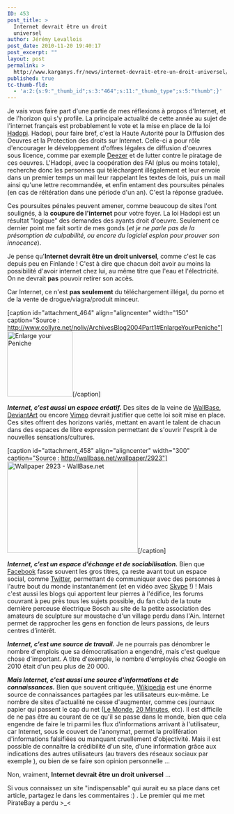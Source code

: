 ```yaml
---
ID: 453
post_title: >
  Internet devrait être un droit
  universel
author: Jérémy Levallois
post_date: 2010-11-20 19:40:17
post_excerpt: ""
layout: post
permalink: >
  http://www.karganys.fr/news/internet-devrait-etre-un-droit-universel/
published: true
tc-thumb-fld:
  - 'a:2:{s:9:"_thumb_id";s:3:"464";s:11:"_thumb_type";s:5:"thumb";}'
---
```

Je vais vous faire part d'une partie de mes réflexions à propos d'Internet, et de l'horizon qui s'y profile.
La principale actualité de cette année au sujet de l'internet français est probablement le vote et la mise en place de la loi <a href="http://www.hadopi.fr" target="_blank">Hadopi</a>. Hadopi, pour faire bref, c'est la Haute Autorité pour la Diffusion des Oeuvres et la Protection des droits sur Internet. Celle-ci a pour rôle d'encourager le développement d'offres légales de diffusion d'oeuvres sous licence, comme par exemple <a href="http://www.deezer.com">Deezer</a> et de lutter contre le piratage de ces oeuvres.
L'Hadopi, avec la coopération des FAI (plus ou moins totale), recherche donc les personnes qui téléchargent illégalement et leur envoie dans un premier temps un mail leur rappelant les textes de lois, puis un mail ainsi qu'une lettre recommandée, et enfin entament des poursuites pénales (en cas de réitération dans une période d'un an). C'est la réponse graduée.

Ces poursuites pénales peuvent amener, comme beaucoup de sites l'ont soulignés, à la <strong>coupure de l'internet</strong> pour votre foyer.
La loi Hadopi est un résultat "logique" des demandes des ayants droit d'oeuvre. Seulement ce dernier point me fait sortir de mes gonds (<em>et je ne parle pas de la présomption de culpabilité, ou encore du logiciel espion pour prouver son innocence</em>).

Je pense qu'<strong>Internet devrait être un droit universel</strong>, comme c'est le cas depuis peu en Finlande ! C'est à dire que chacun doit avoir au moins la possibilité d'avoir internet chez lui, au même titre que l'eau et l'électricité. On ne devrait <strong>pas</strong> pouvoir retirer son accès.

Car Internet, ce n'est <strong>pas seulement</strong> du téléchargement illégal, du porno et de la vente de drogue/viagra/produit minceur.

[caption id="attachment_464" align="aligncenter" width="150" caption="Source : http://www.collyre.net/noliv/ArchivesBlog2004Part1#EnlargeYourPeniche"]<a href="http://www.karganys.fr/wp-content/uploads/2010/11/peniche.png"><img src="http://www.karganys.fr/wp-content/uploads/2010/11/peniche-150x150.png" alt="Enlarge your Peniche" title="Enlarge your Peniche" width="150" height="150" class="size-thumbnail wp-image-464" /></a>[/caption]

<strong><em>Internet, c'est aussi un espace créatif.</em></strong>
Des sites de la veine de <a href="http://www.wallbase.net">WallBase</a>, <a href="http://www.deviantart.com/">DeviantArt</a> ou encore <a href="http://vimeo.com/">Vimeo</a> devrait justifier que cette loi soit mise en place. Ces sites offrent des horizons variés, mettant en avant le talent de chacun dans des espaces de libre expression permettant de s'ouvrir l'esprit à de nouvelles sensations/cultures.

[caption id="attachment_458" align="aligncenter" width="300" caption="Source : http://wallbase.net/wallpaper/2923"]<a href="http://www.karganys.fr/wp-content/uploads/2010/11/wallpaper-2923.png"><img src="http://www.karganys.fr/wp-content/uploads/2010/11/wallpaper-2923-300x210.png" alt="Wallpaper 2923 - WallBase.net" title="Wallpaper 2923 - WallBase.net" width="300" height="210" class="size-medium wp-image-458" /></a>[/caption]

<strong><em>Internet, c'est un espace d'échange et de sociabilisation.</em></strong>
Bien que <a href="http://www.facebook.com">Facebook</a> fasse souvent les gros titres, ça reste avant tout un espace social, comme <a href="http://www.twitter.com">Twitter</a>, permettant de communiquer avec des personnes à l'autre bout du monde instantanément (et en vidéo avec <a href="http://www.skype.com">Skype</a> !) ! Mais c'est aussi les blogs qui apportent leur pierres à l'édifice, les forums couvrant à peu près tous les sujets possible, du fan club de la toute dernière perceuse électrique Bosch au site de la petite association des amateurs de sculpture sur moustache d'un village perdu dans l'Ain. Internet permet de rapprocher les gens en fonction de leurs passions, de leurs centres d’intérêt.

<strong><em>Internet, c'est une source de travail.</em></strong>
Je ne pourrais pas dénombrer le nombre d'emplois que sa démocratisation a engendré, mais c'est quelque chose d'important. A titre d'exemple, le nombre d'employés chez Google en 2010 était d'un peu plus de 20 000.
 
<strong><em>Mais Internet, c'est aussi une source d'informations et de connaissances.</em></strong>
Bien que souvent critiquée, <a href="http://www.wikipedia.org">Wikipedia</a> est une énorme source de connaissances partagées par les utilisateurs eux-même. Le nombre de sites d'actualité ne cesse d'augmenter, comme ces journaux papier qui passent le cap du net (<a href="http://www.lemonde.fr/">Le Monde</a>, <a href="http://www.20minutes.fr">20 Minutes</a>, etc). Il est difficile de ne pas être au courant de ce qu'il se passe dans le monde, bien que cela engendre de faire le tri parmi les flux d'informations arrivant à l'utilisateur, car Internet, sous le couvert de l'anonymat, permet la prolifération d'informations falsifiées ou manquant cruellement d'objectivité. Mais il est possible de connaître la crédibilité d'un site, d'une information grâce aux indications des autres utilisateurs (au travers des réseaux sociaux par exemple ), ou bien de se faire son opinion personnelle ...

Non, vraiment, <strong>Internet devrait être un droit universel</strong> ...

Si vous connaissez un site "indispensable" qui aurait eu sa place dans cet article, partagez le dans les commentaires :) . Le premier qui me met PirateBay a perdu >_<